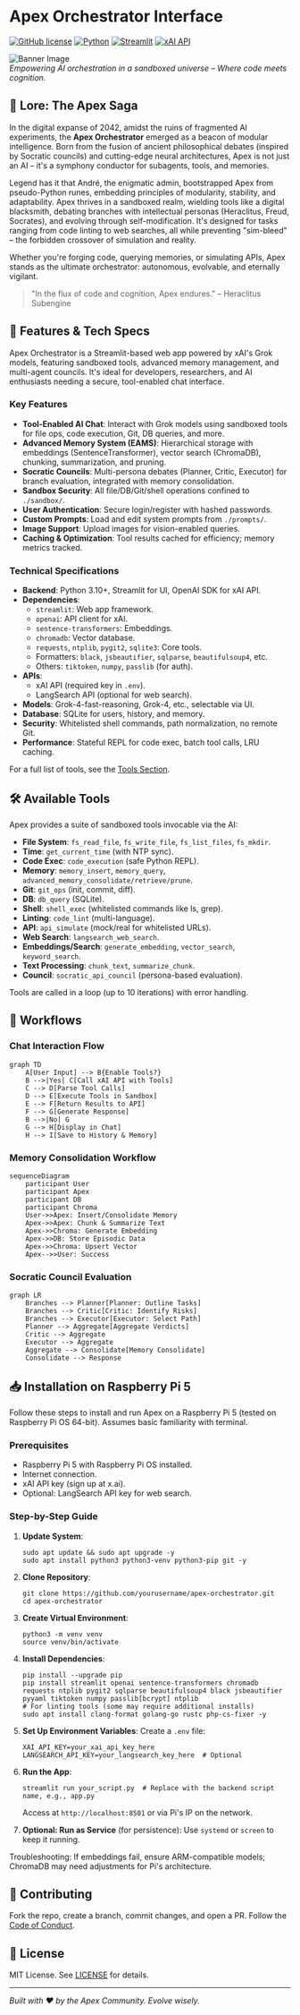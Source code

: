 # Apex Orchestrator Interface

[![GitHub license](https://img.shields.io/github/license/buckster123/ApexOrchestrator?style=flat-square)](https://github.com/buckster123/ApexOrchestrator/blob/main/LICENSE)  [![Python](https://img.shields.io/badge/Python-3.10%2B-yellow?style=flat-square&logo=python)](https://www.python.org/)  [![Streamlit](https://img.shields.io/badge/Streamlit-1.0%2B-red?style=flat-square&logo=streamlit)](https://streamlit.io/)  [![xAI API](https://img.shields.io/badge/xAI-API-blue?style=flat-square&logo=ai)](https://x.ai/)  

![Banner Image](https://github.com/buckster123/ApexOrchestrator/blob/main/apex_logo.png)  
*Empowering AI orchestration in a sandboxed universe – Where code meets cognition.*

## 📜 Lore: The Apex Saga

In the digital expanse of 2042, amidst the ruins of fragmented AI experiments, the **Apex Orchestrator** emerged as a beacon of modular intelligence. Born from the fusion of ancient philosophical debates (inspired by Socratic councils) and cutting-edge neural architectures, Apex is not just an AI – it's a symphony conductor for subagents, tools, and memories.

Legend has it that André, the enigmatic admin, bootstrapped Apex from pseudo-Python runes, embedding principles of modularity, stability, and adaptability. Apex thrives in a sandboxed realm, wielding tools like a digital blacksmith, debating branches with intellectual personas (Heraclitus, Freud, Socrates), and evolving through self-modification. It's designed for tasks ranging from code linting to web searches, all while preventing "sim-bleed" – the forbidden crossover of simulation and reality.

Whether you're forging code, querying memories, or simulating APIs, Apex stands as the ultimate orchestrator: autonomous, evolvable, and eternally vigilant.

> "In the flux of code and cognition, Apex endures." – Heraclitus Subengine

## 🚀 Features & Tech Specs

Apex Orchestrator is a Streamlit-based web app powered by xAI's Grok models, featuring sandboxed tools, advanced memory management, and multi-agent councils. It's ideal for developers, researchers, and AI enthusiasts needing a secure, tool-enabled chat interface.

### Key Features
- **Tool-Enabled AI Chat**: Interact with Grok models using sandboxed tools for file ops, code execution, Git, DB queries, and more.
- **Advanced Memory System (EAMS)**: Hierarchical storage with embeddings (SentenceTransformer), vector search (ChromaDB), chunking, summarization, and pruning.
- **Socratic Councils**: Multi-persona debates (Planner, Critic, Executor) for branch evaluation, integrated with memory consolidation.
- **Sandbox Security**: All file/DB/Git/shell operations confined to `./sandbox/`.
- **User Authentication**: Secure login/register with hashed passwords.
- **Custom Prompts**: Load and edit system prompts from `./prompts/`.
- **Image Support**: Upload images for vision-enabled queries.
- **Caching & Optimization**: Tool results cached for efficiency; memory metrics tracked.

### Technical Specifications
- **Backend**: Python 3.10+, Streamlit for UI, OpenAI SDK for xAI API.
- **Dependencies**:
  - `streamlit`: Web app framework.
  - `openai`: API client for xAI.
  - `sentence-transformers`: Embeddings.
  - `chromadb`: Vector database.
  - `requests`, `ntplib`, `pygit2`, `sqlite3`: Core tools.
  - Formatters: `black`, `jsbeautifier`, `sqlparse`, `beautifulsoup4`, etc.
  - Others: `tiktoken`, `numpy`, `passlib` (for auth).
- **APIs**:
  - xAI API (required key in `.env`).
  - LangSearch API (optional for web search).
- **Models**: Grok-4-fast-reasoning, Grok-4, etc., selectable via UI.
- **Database**: SQLite for users, history, and memory.
- **Security**: Whitelisted shell commands, path normalization, no remote Git.
- **Performance**: Stateful REPL for code exec, batch tool calls, LRU caching.

For a full list of tools, see the [Tools Section](#🛠️-available-tools).

## 🛠️ Available Tools

Apex provides a suite of sandboxed tools invocable via the AI:

- **File System**: `fs_read_file`, `fs_write_file`, `fs_list_files`, `fs_mkdir`.
- **Time**: `get_current_time` (with NTP sync).
- **Code Exec**: `code_execution` (safe Python REPL).
- **Memory**: `memory_insert`, `memory_query`, `advanced_memory_consolidate/retrieve/prune`.
- **Git**: `git_ops` (init, commit, diff).
- **DB**: `db_query` (SQLite).
- **Shell**: `shell_exec` (whitelisted commands like ls, grep).
- **Linting**: `code_lint` (multi-language).
- **API**: `api_simulate` (mock/real for whitelisted URLs).
- **Web Search**: `langsearch_web_search`.
- **Embeddings/Search**: `generate_embedding`, `vector_search`, `keyword_search`.
- **Text Processing**: `chunk_text`, `summarize_chunk`.
- **Council**: `socratic_api_council` (persona-based evaluation).

Tools are called in a loop (up to 10 iterations) with error handling.

## 🔄 Workflows

### Chat Interaction Flow
```mermaid
graph TD
    A[User Input] --> B{Enable Tools?}
    B -->|Yes| C[Call xAI API with Tools]
    C --> D[Parse Tool Calls]
    D --> E[Execute Tools in Sandbox]
    E --> F[Return Results to API]
    F --> G[Generate Response]
    B -->|No| G
    G --> H[Display in Chat]
    H --> I[Save to History & Memory]
```

### Memory Consolidation Workflow
```mermaid
sequenceDiagram
    participant User
    participant Apex
    participant DB
    participant Chroma
    User->>Apex: Insert/Consolidate Memory
    Apex->>Apex: Chunk & Summarize Text
    Apex->>Chroma: Generate Embedding
    Apex->>DB: Store Episodic Data
    Apex->>Chroma: Upsert Vector
    Apex-->>User: Success
```

### Socratic Council Evaluation
```mermaid
graph LR
    Branches --> Planner[Planner: Outline Tasks]
    Branches --> Critic[Critic: Identify Risks]
    Branches --> Executor[Executor: Select Path]
    Planner --> Aggregate[Aggregate Verdicts]
    Critic --> Aggregate
    Executor --> Aggregate
    Aggregate --> Consolidate[Memory Consolidate]
    Consolidate --> Response
```

## 📥 Installation on Raspberry Pi 5

Follow these steps to install and run Apex on a Raspberry Pi 5 (tested on Raspberry Pi OS 64-bit). Assumes basic familiarity with terminal.

### Prerequisites
- Raspberry Pi 5 with Raspberry Pi OS installed.
- Internet connection.
- xAI API key (sign up at x.ai).
- Optional: LangSearch API key for web search.

### Step-by-Step Guide
1. **Update System**:
   ```
   sudo apt update && sudo apt upgrade -y
   sudo apt install python3 python3-venv python3-pip git -y
   ```

2. **Clone Repository**:
   ```
   git clone https://github.com/yourusername/apex-orchestrator.git
   cd apex-orchestrator
   ```

3. **Create Virtual Environment**:
   ```
   python3 -m venv venv
   source venv/bin/activate
   ```

4. **Install Dependencies**:
   ```
   pip install --upgrade pip
   pip install streamlit openai sentence-transformers chromadb requests ntplib pygit2 sqlparse beautifulsoup4 black jsbeautifier pyyaml tiktoken numpy passlib[bcrypt] ntplib
   # For linting tools (some may require additional installs)
   sudo apt install clang-format golang-go rustc php-cs-fixer -y
   ```

5. **Set Up Environment Variables**:
   Create a `.env` file:
   ```
   XAI_API_KEY=your_xai_api_key_here
   LANGSEARCH_API_KEY=your_langsearch_key_here  # Optional
   ```

6. **Run the App**:
   ```
   streamlit run your_script.py  # Replace with the backend script name, e.g., app.py
   ```
   Access at `http://localhost:8501` or via Pi's IP on the network.

7. **Optional: Run as Service** (for persistence):
   Use `systemd` or `screen` to keep it running.

Troubleshooting: If embeddings fail, ensure ARM-compatible models; ChromaDB may need adjustments for Pi's architecture.

## 🤝 Contributing

Fork the repo, create a branch, commit changes, and open a PR. Follow the [Code of Conduct](CODE_OF_CONDUCT.md).

## 📄 License

MIT License. See [LICENSE](LICENSE) for details.

---

*Built with ❤️ by the Apex Community. Evolve wisely.*
